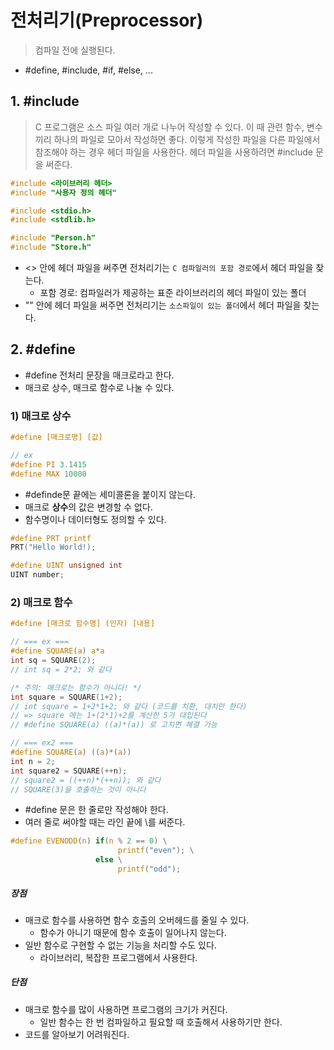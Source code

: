 ﻿# 전처리기(Preprocessor)
> 컴파일 전에 실행된다.

- #define, #include, #if, #else, ...

## 1. #include
> C 프로그램은 소스 파일 여러 개로 나누어 작성할 수 있다.
> 이 때 관련 함수, 변수끼리 하나의 파일로 모아서 작성하면 좋다.
> 이렇게 작성한 파일을 다른 파일에서 참조해야 하는 경우 헤더 파일을 사용한다.
> 헤더 파일을 사용하려면 #include 문을 써준다.

```c
#include <라이브러리 헤더>
#include "사용자 정의 헤더"
```

```c
#include <stdio.h>
#include <stdlib.h>

#include "Person.h"
#include "Store.h"
```
- <> 안에 헤더 파일을 써주면 전처리기는 `C 컴파일러의 포함 경로`에서 헤더 파일을 찾는다.
	- 포함 경로: 컴파일러가 제공하는 표준 라이브러리의 헤더 파일이 있는 폴더
- "" 안에 헤더 파일을 써주면 전처리기는 `소스파일이 있는 폴더`에서 헤더 파일을 찾는다.



## 2. #define
- #define 전처리 문장을 매크로라고 한다.
- 매크로 상수, 매크로 함수로 나눌 수 있다.

### 1) 매크로 상수
```c
#define [매크로명] [값]
```

```c
// ex
#define PI 3.1415
#define MAX 10000
```

- #definde문 끝에는 세미콜론을 붙이지 않는다.
- 매크로 **상수**의 값은 변경할 수 없다. 
- 함수명이나 데이터형도 정의할 수 있다.
```c
#define PRT printf
PRT("Hello World!);

#define UINT unsigned int
UINT number;
```

### 2) 매크로 함수
```c
#define [매크로 함수명] (인자) [내용]
```

```c
// === ex ===
#define SQUARE(a) a*a
int sq = SQUARE(2);
// int sq = 2*2; 와 같다

/* 주의: 매크로는 함수가 아니다! */
int square = SQUARE(1+2);
// int square = 1+2*1+2; 와 같다 (코드를 치환, 대치만 한다)
// => square 에는 1+(2*1)+2를 계산한 5가 대입된다
// #define SQUARE(a) ((a)*(a)) 로 고치면 해결 가능

// === ex2 ===
#define SQUARE(a) ((a)*(a))
int n = 2;
int square2 = SQUARE(++n);
// square2 = ((++n)*(++n)); 와 같다
// SQUARE(3)을 호출하는 것이 아니다
```

- #define 문은 한 줄로만 작성해야 한다.
- 여러 줄로 써야할 때는 라인 끝에 \를 써준다.
```c
#define EVENODD(n) if(n % 2 == 0) \
						printf("even"); \
				   else \
					    printf("odd");
```

##### 장점
- 매크로 함수를 사용하면 함수 호출의 오버헤드를 줄일 수 있다.
	- 함수가 아니기 때문에 함수 호출이 일어나지 않는다.
- 일반 함수로 구현할 수 없는 기능을 처리할 수도 있다.
	- 라이브러리, 복잡한 프로그램에서 사용한다.

##### 단점
- 매크로 함수를 많이 사용하면 프로그램의 크기가 커진다.
	- 일반 함수는 한 번 컴파일하고 필요할 때 호출해서 사용하기만 한다.
- 코드를 알아보기 어려워진다.